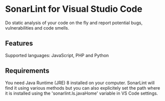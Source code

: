 # SonarLint for Visual Studio Code

Do static analysis of your code on the fly and report potential bugs, vulnerabilities and code smells.

## Features

Supported languages: JavaScript, PHP and Python

## Requirements

You need Java Runtime (JRE) 8 installed on your computer. SonarLint will find it using various methods but you can also explicitely 
set the path where it is installed using the 'sonarlint.ls.javaHome' variable in VS Code settings.
